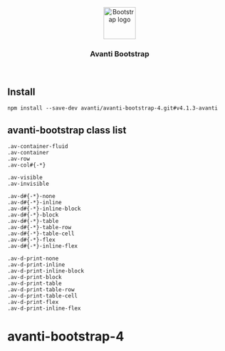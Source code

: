 <p align="center">
  <a href="https://getbootstrap.com/">
    <img src="https://getbootstrap.com/docs/4.1/assets/brand/bootstrap-solid.svg" alt="Bootstrap logo" width=72 height=72>
  </a>

  <h3 align="center">Avanti Bootstrap</h3>
</p>

<br>

## Install
```
npm install --save-dev avanti/avanti-bootstrap-4.git#v4.1.3-avanti
```

## avanti-bootstrap class list

```
.av-container-fluid
.av-container
.av-row
.av-col#{-*}

.av-visible
.av-invisible

.av-d#{-*}-none
.av-d#{-*}-inline
.av-d#{-*}-inline-block
.av-d#{-*}-block
.av-d#{-*}-table
.av-d#{-*}-table-row
.av-d#{-*}-table-cell
.av-d#{-*}-flex
.av-d#{-*}-inline-flex

.av-d-print-none
.av-d-print-inline
.av-d-print-inline-block
.av-d-print-block
.av-d-print-table
.av-d-print-table-row
.av-d-print-table-cell
.av-d-print-flex
.av-d-print-inline-flex
```
# avanti-bootstrap-4

